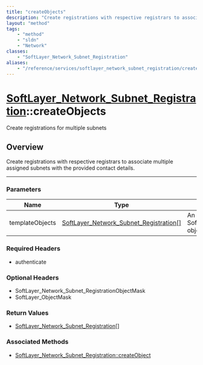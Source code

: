 ```yaml
---
title: "createObjects"
description: "Create registrations with respective registrars to associate multiple assigned subnets with the provided contact details... "
layout: "method"
tags:
    - "method"
    - "sldn"
    - "Network"
classes:
    - "SoftLayer_Network_Subnet_Registration"
aliases:
    - "/reference/services/softlayer_network_subnet_registration/createObjects"
---
```

# [SoftLayer_Network_Subnet_Registration](/reference/services/SoftLayer_Network_Subnet_Registration)::createObjects

Create registrations for multiple subnets


## Overview 
Create registrations with respective registrars to associate multiple assigned subnets with the provided contact details. 

-----

### Parameters 
|Name | Type | Description |
| --- | --- | --- |
|templateObjects| <a href='/reference/datatypes/SoftLayer_Network_Subnet_Registration'>SoftLayer_Network_Subnet_Registration[] </a>| An array of SoftLayer_Network_Subnet_Registration objects that you wish to create.|


### Required Headers
* authenticate


### Optional Headers
* SoftLayer_Network_Subnet_RegistrationObjectMask
* SoftLayer_ObjectMask

### Return Values
* <a href='/reference/datatypes/SoftLayer_Network_Subnet_Registration'>SoftLayer_Network_Subnet_Registration[] </a>


### Associated Methods

*  [SoftLayer_Network_Subnet_Registration::createObject](/reference/services/SoftLayer_Network_Subnet_Registration/createObject )




